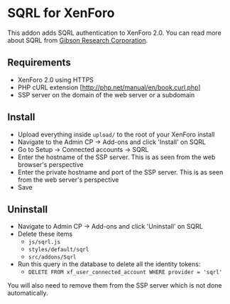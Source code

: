 # SQRL for XenForo

This addon adds SQRL authentication to XenForo 2.0. You can read more about SQRL from [Gibson Research Corporation](https://www.grc.com/sqrl/sqrl.htm).

## Requirements

- XenForo 2.0 using HTTPS
- PHP cURL extension [http://php.net/manual/en/book.curl.php]
- SSP server on the domain of the web server or a subdomain

## Install

- Upload everything inside `upload/` to the root of your XenForo install
- Navigate to the Admin CP -> Add-ons and click 'Install' on SQRL
- Go to Setup -> Connected accounts -> SQRL
- Enter the hostname of the SSP server. This is as seen from the web browser's perspective
- Enter the private hostname and port of the SSP server. This is as seen from the web server's perspective
- Save

## Uninstall

- Navigate to Admin CP -> Add-ons and click 'Uninstall' on SQRL
- Delete these items
    - `js/sqrl.js`
    - `styles/default/sqrl`
    - `src/addons/Sqrl`
- Run this query in the database to delete all the identity tokens:
    - `DELETE FROM xf_user_connected_account WHERE provider = 'sqrl'`

You will also need to remove them from the SSP server which is not done automatically.
